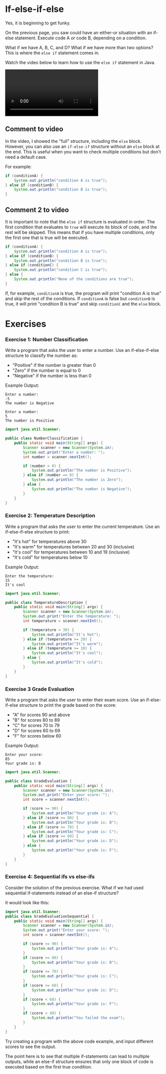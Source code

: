 # If-else-if-else

Yes, it is beginning to get funky. 

On the previous page, you saw could have an either-or situation with an if-else statement. Execute code A _or_ code B, depending on a condition.

What if we have A, B, C, and D? What if we have more than two options? This is where the `else if` statement comes in.

Watch the video below to learn how to use the `else if` statement in Java.

<video src="https://youtu.be/P0e-KIHchF4"></video>


## Comment to video

In the video, I showed the "full" structure, including the `else` block. However, you can also use an `if-else-if` structure without an `else` block at the end. This is useful when you want to check multiple conditions but don't need a default case.

For example:

```java
if (conditionA) {
    System.out.println("condition A is true");
} else if (conditionB) {
    System.out.println("condition B is true");
} 
```

## Comment 2 to video
It is important to note that the `else if` structure is evaluated in order. The first condition that evaluates to `true` will execute its block of code, and the rest will be skipped. This means that if you have multiple conditions, only the first one that is true will be executed.

```java
if (conditionA) {
    System.out.println("condition A is true");
} else if (conditionB) {
    System.out.println("condition B is true");
} else if (conditionC) {
    System.out.println("condition C is true");
} else {
    System.out.println("None of the conditions are true");
}
```

If, for example, `conditionA` is true, the program will print "condition A is true" and skip the rest of the conditions. If `conditionA` is false but `conditionB` is true, it will print "condition B is true" and skip `conditionC` and the `else` block.


# Exercises

### Exercise 1: Number Classification
Write a program that asks the user to enter a number. Use an if-else-if-else structure to classify the number as:
- "Positive" if the number is greater than 0
- "Zero" if the number is equal to 0
- "Negative" if the number is less than 0

Example Output:
```
Enter a number:
-5
The number is Negative
```

```
Enter a number:
5
The number is Positive
```

<hint title="Solution">

```java
import java.util.Scanner;

public class NumberClassification {
    public static void main(String[] args) {
        Scanner scanner = new Scanner(System.in);
        System.out.print("Enter a number: ");
        int number = scanner.nextInt();

        if (number > 0) {
            System.out.println("The number is Positive");
        } else if (number == 0) {
            System.out.println("The number is Zero");
        } else {
            System.out.println("The number is Negative");
        }
    }
}
```
</hint>


### Exercise 2: Temperature Description
Write a program that asks the user to enter the current temperature. Use an if-else-if-else structure to print:
- "It's hot" for temperatures above 30
- "It's warm" for temperatures between 20 and 30 (inclusive)
- "It's cool" for temperatures between 10 and 19 (inclusive)
- "It's cold" for temperatures below 10

Example Output:
```
Enter the temperature:
15
It's cool
```

<hint title="Solution">

```java
import java.util.Scanner;

public class TemperatureDescription {
    public static void main(String[] args) {
        Scanner scanner = new Scanner(System.in);
        System.out.print("Enter the temperature: ");
        int temperature = scanner.nextInt();

        if (temperature > 30) {
            System.out.println("It's hot");
        } else if (temperature >= 20) {
            System.out.println("It's warm");
        } else if (temperature >= 10) {
            System.out.println("It's cool");
        } else {
            System.out.println("It's cold");
        }
    }
}
```
</hint>

### Exercise 3 Grade Evaluation
Write a program that asks the user to enter their exam score. Use an if-else-if-else structure to print the grade based on the score:
- "A" for scores 90 and above
- "B" for scores 80 to 89
- "C" for scores 70 to 79
- "D" for scores 60 to 69
- "F" for scores below 60

Example Output:
```
Enter your score:
85
Your grade is: B
```

<hint title="Solution">

```java
import java.util.Scanner;

public class GradeEvaluation {
    public static void main(String[] args) {
        Scanner scanner = new Scanner(System.in);
        System.out.print("Enter your score: ");
        int score = scanner.nextInt();

        if (score >= 90) {
            System.out.println("Your grade is: A");
        } else if (score >= 80) {
            System.out.println("Your grade is: B");
        } else if (score >= 70) {
            System.out.println("Your grade is: C");
        } else if (score >= 60) {
            System.out.println("Your grade is: D");
        } else {
            System.out.println("Your grade is: F");
        }
    }
}
```
</hint>


### Exercise 4: Sequential ifs vs else-ifs

Consider the solution of the previous exercise. What if we had used sequential if-statements instead of an else-if structure?

It would look like this:

```java
import java.util.Scanner;
public class GradeEvaluationSequential {
    public static void main(String[] args) {
        Scanner scanner = new Scanner(System.in);
        System.out.print("Enter your score: ");
        int score = scanner.nextInt();

        if (score >= 90) {
            System.out.println("Your grade is: A");
        }
        if (score >= 80) {
            System.out.println("Your grade is: B");
        }
        if (score >= 70) {
            System.out.println("Your grade is: C");
        }
        if (score >= 60) {
            System.out.println("Your grade is: D");
        }
        if (score < 60) {
            System.out.println("Your grade is: F");
        }
        if (score < 40) {
            System.out.println("You failed the exam");
        }
    }
}
```

Try creating a program with the above code example, and input different scores to see the output.

The point here is to see that multiple if-statements can lead to multiple outputs, while an else-if structure ensures that only one block of code is executed based on the first true condition.

